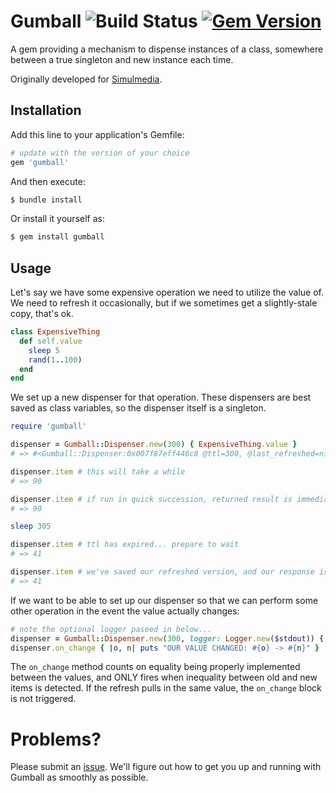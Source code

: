 # Gumball ![Build Status](https://github.com/kevinstuffandthings/gumball/actions/workflows/ruby.yml/badge.svg) [![Gem Version](https://badge.fury.io/rb/gumball.svg)](https://badge.fury.io/rb/gumball)

A gem providing a mechanism to dispense instances of a class, somewhere between a true singleton and new instance each time.

Originally developed for [Simulmedia](https://simulmedia.com).

## Installation
Add this line to your application's Gemfile:

```ruby
# update with the version of your choice
gem 'gumball'
```

And then execute:

```bash
$ bundle install
```

Or install it yourself as:

```bash
$ gem install gumball
```

## Usage
Let's say we have some expensive operation we need to utilize the value of. We need to refresh it occasionally, but if we sometimes get a
slightly-stale copy, that's ok.

```ruby
class ExpensiveThing
  def self.value
    sleep 5
    rand(1..100)
  end
end
```

We set up a new dispenser for that operation. These dispensers are best saved as class variables, so the dispenser itself is a singleton.

```ruby
require 'gumball'

dispenser = Gumball::Dispenser.new(300) { ExpensiveThing.value }
# => #<Gumball::Dispenser:0x007f87eff446c8 @ttl=300, @last_refreshed=nil, @refresh_block=#<Proc:0x007f87eff44678@(irb):9>, @on_change_block=nil>

dispenser.item # this will take a while
# => 90

dispenser.item # if run in quick succession, returned result is immediate, and value is the same
# => 90

sleep 305

dispenser.item # ttl has expired... prepare to wait
# => 41

dispenser.item # we've saved our refreshed version, and our response is immediate!
# => 41
```

If we want to be able to set up our dispenser so that we can perform some other operation in the event the value actually changes:

```ruby
# note the optional logger paseed in below...
dispenser = Gumball::Dispenser.new(300, logger: Logger.new($stdout)) { ExpensiveThing.value }
dispenser.on_change { |o, n| puts "OUR VALUE CHANGED: #{o} -> #{n}" }
```

The `on_change` method counts on equality being properly implemented between the values, and ONLY fires when inequality between
old and new items is detected. If the refresh pulls in the same value, the `on_change` block is not triggered.

# Problems?
Please submit an [issue](https://github.com/kevinstuffandthings/gumball/issues).
We'll figure out how to get you up and running with Gumball as smoothly as possible.
